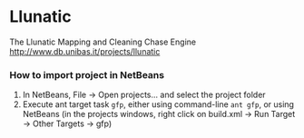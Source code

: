 Llunatic
========

The Llunatic Mapping and Cleaning Chase Engine
http://www.db.unibas.it/projects/llunatic

### How to import project in NetBeans ####
1. In NetBeans, File -> Open projects... and select the project folder
2. Execute ant target task `gfp`, either using command-line `ant gfp`, or using NetBeans (in the projects windows, right click on build.xml -> Run Target -> Other Targets -> gfp)
